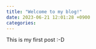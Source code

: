 ```yaml
---
title: "Welcome to my blog!"
date: 2023-06-21 12:01:28 +0900
categories: 
---
```


This is my first post :-D

